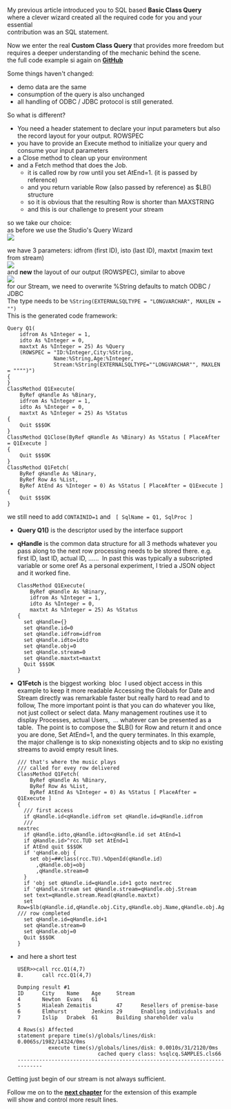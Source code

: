 My previous article introduced you to SQL based **Basic Class Query**  
where a clever wizard created all the required code for you and your essential  
contribution was an SQL statement. 

Now we enter the real **Custom Class Query** that provides more freedom but  
requires a deeper understanding of the mechanic behind the scene.  
the full code example si again on [**GitHub**](https://github.com/rcemper/Tutorial-QUERY)

Some things haven't changed:

*   demo data are the same
*   consumption of the query is also unchanged
*   all handling of ODBC / JDBC protocol is still generated.

So what is different?

*   You need a header statement to declare your input parameters but also the record layout for your output. ROWSPEC
*   you have to provide an Execute method to initialize your query and consume your input parameters
*   a Close method to clean up your environment
*   and a Fetch method that does the Job.
    *   it is called row by row until you set AtEnd=1. (it is passed by reference)
    *   and you return variable Row (also passed by reference) as $LB() structure
    *   so it is obvious that the resulting Row is shorter than MAXSTRING
    *   and this is our challenge to present your stream

so we take our choice:   
as before we use the Studio's Query Wizard  
![](https://community.intersystems.com/sites/default/files/inline/images/images/image(5659).png)

we have 3 parameters: idfrom (first ID), isto (last ID), maxtxt (maxim text from stream)  
![](https://community.intersystems.com/sites/default/files/inline/images/images/image(5660).png)  
and **new** the layout of our output (ROWSPEC), similar to above  
![](https://community.intersystems.com/sites/default/files/inline/images/images/image(5662).png)  
for our Stream, we need to overwrite %String defaults to match ODBC / JDBC  
The type needs to be `%String(EXTERNALSQLTYPE = "LONGVARCHAR", MAXLEN = "")`​​​  
This is the generated code framework:

    Query Q1(
        idfrom As %Integer = 1,
        idto As %Integer = 0,
        maxtxt As %Integer = 25) As %Query
        (ROWSPEC = "ID:%Integer,City:%String,
                   Name:%String,Age:%Integer,
                   Stream:%String(EXTERNALSQLTYPE=""LONGVARCHAR"", MAXLEN = """")")
    {
    }
    ClassMethod Q1Execute(
        ByRef qHandle As %Binary,
        idfrom As %Integer = 1,
        idto As %Integer = 0,
        maxtxt As %Integer = 25) As %Status
    {
        Quit $$$OK
    }
    ClassMethod Q1Close(ByRef qHandle As %Binary) As %Status [ PlaceAfter = Q1Execute ]
    {
        Quit $$$OK
    }
    ClassMethod Q1Fetch(
        ByRef qHandle As %Binary,
        ByRef Row As %List,
        ByRef AtEnd As %Integer = 0) As %Status [ PlaceAfter = Q1Execute ]
    {
        Quit $$$OK
    }

we still need to add `CONTAINID=1` and   `[ SqlName = Q1, SqlProc ]`

*   **Query Q1()** is the descriptor used by the interface support
*   **qHandle** is the common data structure for all 3 methods whatever you pass along to the next row processing needs to be stored there. e.g. first ID, last ID, actual ID, ......  In past this was typically a subscripted variable or some oref As a personal experiment, I tried a JSON object and it worked fine.
    
        ClassMethod Q1Execute(
            ByRef qHandle As %Binary,
            idfrom As %Integer = 1,
            idto As %Integer = 0,
            maxtxt As %Integer = 25) As %Status
        {
          set qHandle={}
          set qHandle.id=0
          set qHandle.idfrom=idfrom
          set qHandle.idto=idto
          set qHandle.obj=0
          set qHandle.stream=0
          set qHandle.maxtxt=maxtxt
          Quit $$$OK
        }
    
*   **Q1Fetch** is the biggest working  bloc  I used object access in this example to keep it more readable Accessing the Globals for Date and Stream directly was remarkable faster but really hard to read and to follow, The more important point is that you can do whatever you like, not just collect or select data. Many management routines use it to display Processes, actual Users,  ... whatever can be presented as a table.  The point is to compose the $LB() for Row and return it and once you are done, Set AtEnd=1, and the query terminates. In this example, the major challenge is to skip nonexisting objects and to skip no existing streams to avoid empty result lines.
    
        /// that's where the music plays
        /// called for evey row delivered
        ClassMethod Q1Fetch(
        	ByRef qHandle As %Binary,
        	ByRef Row As %List,
        	ByRef AtEnd As %Integer = 0) As %Status [ PlaceAfter = Q1Execute ]
        {
          /// first access
          if qHandle.id<qHandle.idfrom set qHandle.id=qHandle.idfrom
          ///
        nextrec
          if qHandle.idto,qHandle.idto<qHandle.id set AtEnd=1
          if qHandle.id>^rcc.TUD set AtEnd=1
          if AtEnd quit $$$OK
          if 'qHandle.obj {
            set obj=##class(rcc.TU).%OpenId(qHandle.id)
              ,qHandle.obj=obj
              ,qHandle.stream=0
          } 
          if 'obj set qHandle.id=qHandle.id+1 goto nextrec
          if 'qHandle.stream set qHandle.stream=qHandle.obj.Stream
          set text=qHandle.stream.Read(qHandle.maxtxt)
          set Row=$lb(qHandle.id,qHandle.obj.City,qHandle.obj.Name,qHandle.obj.Age,text)
        /// row completed
          set qHandle.id=qHandle.id+1
          set qHandle.stream=0
          set qHandle.obj=0
          Quit $$$OK
        }
    
*   and here a short test
    
        USER>>call rcc.Q1(4,7)
        8.      call rcc.Q1(4,7)
        
        Dumping result #1
        ID      City    Name    Age     Stream
        4       Newton  Evans   61
        5       Hialeah Zemaitis        47      Resellers of premise-base
        6       Elmhurst        Jenkins 29      Enabling individuals and
        7       Islip   Drabek  61      Building shareholder valu
         
        4 Rows(s) Affected
        statement prepare time(s)/globals/lines/disk: 0.0065s/1982/14324/0ms
                  execute time(s)/globals/lines/disk: 0.0010s/31/2120/0ms
                                  cached query class: %sqlcq.SAMPLES.cls66
        ---------------------------------------------------------------------------
    
Getting just begin of our stream is not always sufficient.

Follow me on to the [**next chapter**](https://github.com/rcemper/Tutorial-QUERY/blob/main/Tutorial-3.md) for the extension of this example  
will show and control more result lines.  
